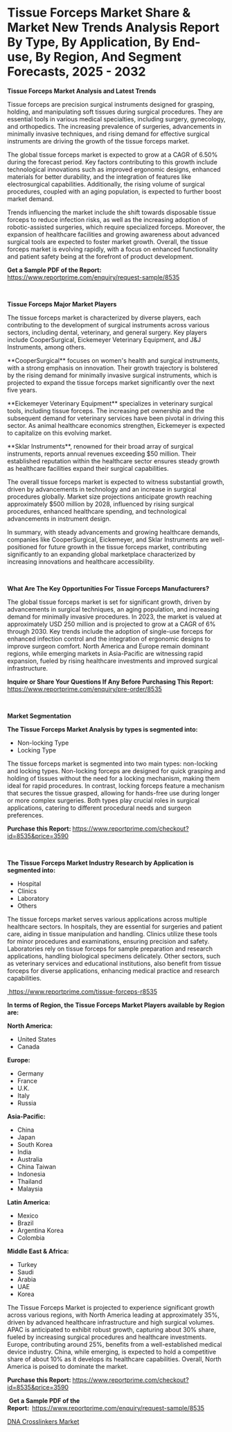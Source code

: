 <p><h1>Tissue Forceps Market Share & Market New Trends Analysis Report By Type, By Application, By End-use, By Region, And Segment Forecasts, 2025 - 2032</h1></p><p><strong>Tissue Forceps Market Analysis and Latest Trends</strong></p>
<p><p>Tissue forceps are precision surgical instruments designed for grasping, holding, and manipulating soft tissues during surgical procedures. They are essential tools in various medical specialties, including surgery, gynecology, and orthopedics. The increasing prevalence of surgeries, advancements in minimally invasive techniques, and rising demand for effective surgical instruments are driving the growth of the tissue forceps market.</p><p>The global tissue forceps market is expected to grow at a CAGR of 6.50% during the forecast period. Key factors contributing to this growth include technological innovations such as improved ergonomic designs, enhanced materials for better durability, and the integration of features like electrosurgical capabilities. Additionally, the rising volume of surgical procedures, coupled with an aging population, is expected to further boost market demand.</p><p>Trends influencing the market include the shift towards disposable tissue forceps to reduce infection risks, as well as the increasing adoption of robotic-assisted surgeries, which require specialized forceps. Moreover, the expansion of healthcare facilities and growing awareness about advanced surgical tools are expected to foster market growth. Overall, the tissue forceps market is evolving rapidly, with a focus on enhanced functionality and patient safety being at the forefront of product development.</p></p>
<p><strong>Get a Sample PDF of the Report:&nbsp;</strong> <a href="https://www.reportprime.com/enquiry/request-sample/8535?utm_campaign=3197&utm_medium=2&utm_source=Github&utm_content=ia&utm_term=20032025&utm_id=tissue-forceps">https://www.reportprime.com/enquiry/request-sample/8535</a></p>
<p>&nbsp;</p>
<p><strong>Tissue Forceps Major Market Players</strong></p>
<p><p>The tissue forceps market is characterized by diverse players, each contributing to the development of surgical instruments across various sectors, including dental, veterinary, and general surgery. Key players include CooperSurgical, Eickemeyer Veterinary Equipment, and J&J Instruments, among others.</p><p>**CooperSurgical** focuses on women's health and surgical instruments, with a strong emphasis on innovation. Their growth trajectory is bolstered by the rising demand for minimally invasive surgical instruments, which is projected to expand the tissue forceps market significantly over the next five years.</p><p>**Eickemeyer Veterinary Equipment** specializes in veterinary surgical tools, including tissue forceps. The increasing pet ownership and the subsequent demand for veterinary services have been pivotal in driving this sector. As animal healthcare economics strengthen, Eickemeyer is expected to capitalize on this evolving market.</p><p>**Sklar Instruments**, renowned for their broad array of surgical instruments, reports annual revenues exceeding $50 million. Their established reputation within the healthcare sector ensures steady growth as healthcare facilities expand their surgical capabilities.</p><p>The overall tissue forceps market is expected to witness substantial growth, driven by advancements in technology and an increase in surgical procedures globally. Market size projections anticipate growth reaching approximately $500 million by 2028, influenced by rising surgical procedures, enhanced healthcare spending, and technological advancements in instrument design.</p><p>In summary, with steady advancements and growing healthcare demands, companies like CooperSurgical, Eickemeyer, and Sklar Instruments are well-positioned for future growth in the tissue forceps market, contributing significantly to an expanding global marketplace characterized by increasing innovations and healthcare accessibility.</p></p>
<p>&nbsp;</p>
<p><strong>What Are The Key Opportunities For Tissue Forceps Manufacturers?</strong></p>
<p><p>The global tissue forceps market is set for significant growth, driven by advancements in surgical techniques, an aging population, and increasing demand for minimally invasive procedures. In 2023, the market is valued at approximately USD 250 million and is projected to grow at a CAGR of 6% through 2030. Key trends include the adoption of single-use forceps for enhanced infection control and the integration of ergonomic designs to improve surgeon comfort. North America and Europe remain dominant regions, while emerging markets in Asia-Pacific are witnessing rapid expansion, fueled by rising healthcare investments and improved surgical infrastructure.</p></p>
<p><strong>Inquire or Share Your Questions If Any Before Purchasing This Report:</strong> <a href="https://www.reportprime.com/enquiry/pre-order/8535?utm_campaign=3197&utm_medium=2&utm_source=Github&utm_content=ia&utm_term=20032025&utm_id=tissue-forceps">https://www.reportprime.com/enquiry/pre-order/8535</a></p>
<p>&nbsp;</p>
<p><strong>Market Segmentation</strong></p>
<p><strong>The Tissue Forceps Market Analysis by types is segmented into:</strong></p>
<p><ul><li>Non-locking Type</li><li>Locking Type</li></ul></p>
<p><p>The tissue forceps market is segmented into two main types: non-locking and locking types. Non-locking forceps are designed for quick grasping and holding of tissues without the need for a locking mechanism, making them ideal for rapid procedures. In contrast, locking forceps feature a mechanism that secures the tissue grasped, allowing for hands-free use during longer or more complex surgeries. Both types play crucial roles in surgical applications, catering to different procedural needs and surgeon preferences.</p></p>
<p><strong>Purchase this Report:&nbsp;</strong><a href="https://www.reportprime.com/checkout?id=8535&price=3590&utm_campaign=3197&utm_medium=2&utm_source=Github&utm_content=ia&utm_term=20032025&utm_id=tissue-forceps">https://www.reportprime.com/checkout?id=8535&price=3590</a></p>
<p>&nbsp;</p>
<p><strong>The Tissue Forceps Market Industry Research by Application is segmented into:</strong></p>
<p><ul><li>Hospital</li><li>Clinics</li><li>Laboratory</li><li>Others</li></ul></p>
<p><p>The tissue forceps market serves various applications across multiple healthcare sectors. In hospitals, they are essential for surgeries and patient care, aiding in tissue manipulation and handling. Clinics utilize these tools for minor procedures and examinations, ensuring precision and safety. Laboratories rely on tissue forceps for sample preparation and research applications, handling biological specimens delicately. Other sectors, such as veterinary services and educational institutions, also benefit from tissue forceps for diverse applications, enhancing medical practice and research capabilities.</p></p>
<p><a href="https://www.reportprime.com/tissue-forceps-r8535?utm_campaign=3197&utm_medium=2&utm_source=Github&utm_content=ia&utm_term=20032025&utm_id=tissue-forceps">&nbsp;https://www.reportprime.com/tissue-forceps-r8535</a></p>
<p><strong>In terms of Region, the Tissue Forceps Market Players available by Region are:</strong></p>
<p>
    <p> <strong> North America: </strong>
        <ul>
            <li>United States</li>
            <li>Canada</li>
        </ul>
        </p> 
    <p> <strong> Europe: </strong>
        <ul>
            <li>Germany</li>
            <li>France</li>
            <li>U.K.</li>
            <li>Italy</li>
            <li>Russia</li>
        </ul>
        </p> 
    <p> <strong> Asia-Pacific: </strong>
        <ul>
            <li>China</li>
            <li>Japan</li>
            <li>South Korea</li>
            <li>India</li>
            <li>Australia</li>
            <li>China Taiwan</li>
            <li>Indonesia</li>
            <li>Thailand</li>
            <li>Malaysia</li>
        </ul>
        </p> 
    <p> <strong> Latin America: </strong>
        <ul>
            <li>Mexico</li>
            <li>Brazil</li>
            <li>Argentina Korea</li>
            <li>Colombia</li>
        </ul>
        </p> 
    <p> <strong> Middle East & Africa: </strong>
        <ul>
            <li>Turkey</li>
            <li>Saudi</li>
            <li>Arabia</li>
            <li>UAE</li>
            <li>Korea</li>
        </ul>
    </p>
    </p>
<p><p>The Tissue Forceps Market is projected to experience significant growth across various regions, with North America leading at approximately 35%, driven by advanced healthcare infrastructure and high surgical volumes. APAC is anticipated to exhibit robust growth, capturing about 30% share, fueled by increasing surgical procedures and healthcare investments. Europe, contributing around 25%, benefits from a well-established medical device industry. China, while emerging, is expected to hold a competitive share of about 10% as it develops its healthcare capabilities. Overall, North America is poised to dominate the market.</p></p>
<p><strong>Purchase this Report: </strong><a href="https://www.reportprime.com/checkout?id=8535&price=3590&utm_campaign=3197&utm_medium=2&utm_source=Github&utm_content=ia&utm_term=20032025&utm_id=tissue-forceps">https://www.reportprime.com/checkout?id=8535&price=3590</a></p>
<p>&nbsp;<strong>Get a Sample PDF of the Report:&nbsp;&nbsp;</strong><a href="https://www.reportprime.com/enquiry/request-sample/8535?utm_campaign=3197&utm_medium=2&utm_source=Github&utm_content=ia&utm_term=20032025&utm_id=tissue-forceps">https://www.reportprime.com/enquiry/request-sample/8535</a></p>
<p><strong></strong></p>
<p><p><a href="https://github.com/tineamonaya/Market-Research-Report-List-1/blob/main/dna-crosslinkers-market.md?utm_campaign=3197&utm_medium=2&utm_source=Github&utm_content=ia&utm_term=20032025&utm_id=tissue-forceps">DNA Crosslinkers Market</a></p></p>